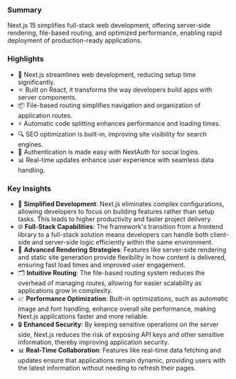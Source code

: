 ### Summary
Next.js 15 simplifies full-stack web development, offering server-side rendering, file-based routing, and optimized performance, enabling rapid deployment of production-ready applications.

### Highlights
- 🚀 Next.js streamlines web development, reducing setup time significantly.
- ⚛️ Built on React, it transforms the way developers build apps with server components.
- 📦 File-based routing simplifies navigation and organization of application routes.
- ⚡️ Automatic code splitting enhances performance and loading times.
- 🔍 SEO optimization is built-in, improving site visibility for search engines.
- 🔑 Authentication is made easy with NextAuth for social logins.
- 📊 Real-time updates enhance user experience with seamless data handling.

### Key Insights
- 🔄 **Simplified Development**: Next.js eliminates complex configurations, allowing developers to focus on building features rather than setup tasks. This leads to higher productivity and faster project delivery.
- 🌐 **Full-Stack Capabilities**: The framework's transition from a frontend library to a full-stack solution means developers can handle both client-side and server-side logic efficiently within the same environment.
- 🔌 **Advanced Rendering Strategies**: Features like server-side rendering and static site generation provide flexibility in how content is delivered, ensuring fast load times and improved user engagement.
- 🗂️ **Intuitive Routing**: The file-based routing system reduces the overhead of managing routes, allowing for easier scalability as applications grow in complexity.
- 📈 **Performance Optimization**: Built-in optimizations, such as automatic image and font handling, enhance overall site performance, making Next.js applications faster and more reliable.
- 🔒 **Enhanced Security**: By keeping sensitive operations on the server side, Next.js reduces the risk of exposing API keys and other sensitive information, thereby improving application security.
- 📊 **Real-Time Collaboration**: Features like real-time data fetching and updates ensure that applications remain dynamic, providing users with the latest information without needing to refresh their pages.
